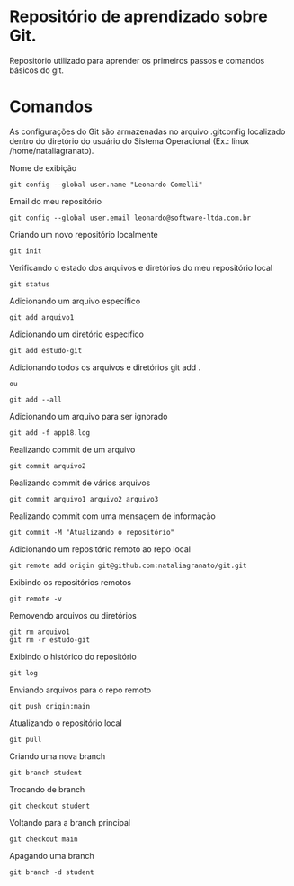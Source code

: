 # Repositório de aprendizado sobre Git.
Repositório utilizado para aprender os primeiros passos e comandos básicos do git.

# Comandos

As configurações do Git são armazenadas no arquivo .gitconfig localizado dentro do diretório do usuário do Sistema Operacional (Ex.: linux /home/nataliagranato).

Nome de exibição
```
git config --global user.name "Leonardo Comelli"
```

Email do meu repositório
```
git config --global user.email leonardo@software-ltda.com.br
```

Criando um novo repositório localmente
```
git init
```

Verificando o estado dos arquivos e diretórios do meu repositório local
```
git status
```

Adicionando um arquivo específico
```
git add arquivo1
```

Adicionando um diretório específico
```
git add estudo-git
```

Adicionando todos os arquivos e diretórios
git add .
```
ou

git add --all
```

Adicionando um arquivo para ser ignorado
```
git add -f app18.log
```

Realizando commit de um arquivo
```
git commit arquivo2
```

Realizando commit de vários arquivos
```
git commit arquivo1 arquivo2 arquivo3
```

Realizando commit com uma mensagem de informação
```
git commit -M "Atualizando o repositório"
```

Adicionando um repositório remoto ao repo local
```
git remote add origin git@github.com:nataliagranato/git.git
```

Exibindo os repositórios remotos
```
git remote -v
```

Removendo arquivos ou diretórios
```
git rm arquivo1
git rm -r estudo-git
```

Exibindo o histórico do repositório
```
git log
```

Enviando arquivos para o repo remoto
```
git push origin:main
```

Atualizando o repositório local
```
git pull
```

Criando uma nova branch
```
git branch student
```

Trocando de branch
```
git checkout student
```

Voltando para a branch principal
```
git checkout main
```

Apagando uma branch
```
git branch -d student
```


